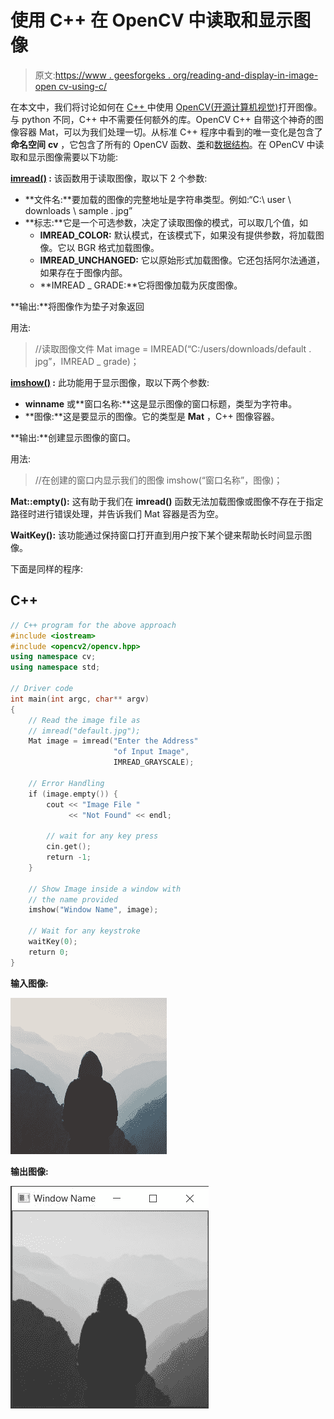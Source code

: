 # 使用 C++ 在 OpenCV 中读取和显示图像

> 原文:[https://www . geesforgeks . org/reading-and-display-in-image-open cv-using-c/](https://www.geeksforgeeks.org/reading-and-displaying-an-image-in-opencv-using-c/)

在本文中，我们将讨论如何在 [C++ ](https://www.geeksforgeeks.org/c-plus-plus/) 中使用 [OpenCV(开源计算机视觉)](https://www.geeksforgeeks.org/top-7-most-popular-computer-vision-tools-in-2020/)打开图像。与 python 不同，C++ 中不需要任何额外的库。OpenCV C++ 自带这个神奇的图像容器 Mat，可以为我们处理一切。从标准 C++ 程序中看到的唯一变化是包含了**命名空间** **cv** ，它包含了所有的 OpenCV 函数、[类](https://www.geeksforgeeks.org/c-classes-and-objects/)和[数据结构](https://www.geeksforgeeks.org/data-structures/)。在 OPenCV 中读取和显示图像需要以下功能:

**<u>imread()</u> :** 该函数用于读取图像，取以下 2 个参数:

*   **文件名:**要加载的图像的完整地址是字符串类型。例如:“C:\ user \ downloads \ sample . jpg”
*   **标志:**它是一个可选参数，决定了读取图像的模式，可以取几个值，如
    *   **IMREAD_COLOR:** 默认模式，在该模式下，如果没有提供参数，将加载图像。它以 BGR 格式加载图像。
    *   **IMREAD_UNCHANGED:** 它以原始形式加载图像。它还包括阿尔法通道，如果存在于图像内部。
    *   **IMREAD _ GRADE:**它将图像加载为灰度图像。

**输出:**将图像作为垫子对象返回

用法:

> //读取图像文件
> Mat image = IMREAD(“C:/users/downloads/default . jpg”，IMREAD _ grade)；

**<u>imshow()</u> :** 此功能用于显示图像，取以下两个参数:

*   **winname** 或**窗口名称:**这是显示图像的窗口标题，类型为字符串。
*   **图像:**这是要显示的图像。它的类型是 **Mat** ，C++ 图像容器。

**输出:**创建显示图像的窗口。

用法:

> //在创建的窗口内显示我们的图像
> imshow(“窗口名称”，图像)；

**Mat::empty():** 这有助于我们在 **imread()** 函数无法加载图像或图像不存在于指定路径时进行错误处理，并告诉我们 Mat 容器是否为空。

**WaitKey():** 该功能通过保持窗口打开直到用户按下某个键来帮助长时间显示图像。

下面是同样的程序:

## C++

```cpp
// C++ program for the above approach
#include <iostream>
#include <opencv2/opencv.hpp>
using namespace cv;
using namespace std;

// Driver code
int main(int argc, char** argv)
{
    // Read the image file as
    // imread("default.jpg");
    Mat image = imread("Enter the Address"
                       "of Input Image",
                       IMREAD_GRAYSCALE);

    // Error Handling
    if (image.empty()) {
        cout << "Image File "
             << "Not Found" << endl;

        // wait for any key press
        cin.get();
        return -1;
    }

    // Show Image inside a window with
    // the name provided
    imshow("Window Name", image);

    // Wait for any keystroke
    waitKey(0);
    return 0;
}
```

**输入图像:**

[![](img/10f1071b87c14dc0cbb1403f2139fab8.png)](https://media.geeksforgeeks.org/wp-content/uploads/20201213022405/default.jpg)

**输出图像:**

[![](img/22334418d5ba0814abd3d00307f05eb6.png)](https://media.geeksforgeeks.org/wp-content/uploads/20201213022946/ss.jpg)